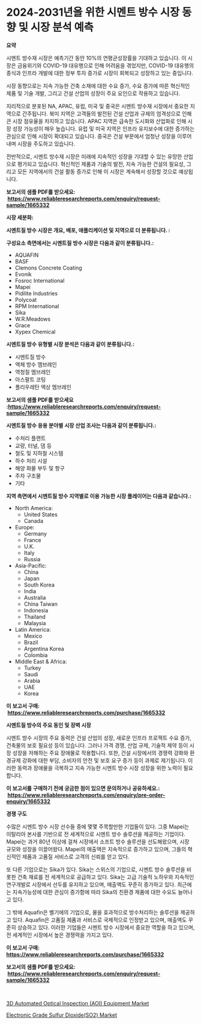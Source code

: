 <p><h1>2024-2031년을 위한 시멘트 방수 시장 동향 및 시장 분석 예측</h1></p><p><strong>요약</strong></p>
<p><p>시멘트 방수재 시장은 예측기간 동안 10%의 연평균성장률을 기대하고 있습니다. 이 시장은 금융위기와 COVID-19 대유행으로 인해 어려움을 겪었지만, COVID-19 대유행의 종식과 인프라 개발에 대한 정부 투자 증가로 시장이 회복되고 성장하고 있는 중입니다.</p><p>시장 동향으로는 지속 가능한 건축 소재에 대한 수요 증가, 수요 증가에 따른 혁신적인 제품 및 기술 개발, 그리고 건설 산업의 성장이 주요 요인으로 작용하고 있습니다.</p><p>지리적으로 분포된 NA, APAC, 유럽, 미국 및 중국은 시멘트 방수재 시장에서 중요한 지역으로 간주됩니다. 북미 지역은 고객들의 발전된 건설 산업과 규제의 엄격성으로 인해 큰 시장 점유율을 차지하고 있습니다. APAC 지역은 급속한 도시화와 산업화로 인해 시장 성장 가능성이 매우 높습니다. 유럽 및 미국 지역은 인프라 유지보수에 대한 증가하는 관심으로 인해 시장이 확대되고 있습니다. 중국은 건설 부문에서 엄청난 성장을 이루어내며 시장을 주도하고 있습니다.</p><p>전반적으로, 시멘트 방수재 시장은 미래에 지속적인 성장을 기대할 수 있는 유망한 산업으로 평가되고 있습니다. 혁신적인 제품과 기술의 발전, 지속 가능한 건설의 필요성, 그리고 모든 지역에서의 건설 활동 증가로 인해 이 시장은 계속해서 성장할 것으로 예상됩니다.</p></p>
<p><strong>보고서의 샘플 PDF를 받으세요: &nbsp;<a href="https://www.reliableresearchreports.com/enquiry/request-sample/1665332">https://www.reliableresearchreports.com/enquiry/request-sample/1665332</a></strong></p>
<p><strong>시장 세분화:</strong></p>
<p><strong> 시멘트질 방수 시장은 개요, 배포, 애플리케이션 및 지역으로 더 분류됩니다. :</strong></p>
<p><strong>구성요소 측면에서는 시멘트질 방수 시장은 다음과 같이 분류됩니다.:</strong></p>
<p><ul><li>AQUAFIN</li><li>BASF</li><li>Clemons Concrete Coating</li><li>Evonik</li><li>Fosroc International</li><li>Mapei</li><li>Pidilite Industries</li><li>Polycoat</li><li>RPM International</li><li>Sika</li><li>W.R.Meadows</li><li>Grace</li><li>Xypex Chemical</li></ul></p>
<p><strong> 시멘트질 방수 유형별 시장 분석은 다음과 같이 분류됩니다.:</strong></p>
<p><ul><li>시멘트질 방수</li><li>액체 방수 멤브레인</li><li>역청질 멤브레인</li><li>아스팔트 코팅</li><li>폴리우레탄 액상 멤브레인</li></ul></p>
<p><strong>보고서의 샘플 PDF를 받으세요 :<a href="https://www.reliableresearchreports.com/enquiry/request-sample/1665332">https://www.reliableresearchreports.com/enquiry/request-sample/1665332</a></strong></p>
<p><strong> 시멘트질 방수 응용 분야별 시장 산업 조사는 다음과 같이 분류됩니다.:</strong></p>
<p><ul><li>수처리 플랜트</li><li>교량, 터널, 댐 등</li><li>철도 및 지하철 시스템</li><li>하수 처리 시설</li><li>해양 화물 부두 및 항구</li><li>주차 구조물</li><li>기타</li></ul></p>
<p><strong>지역 측면에서 시멘트질 방수 지역별로 이용 가능한 시장 플레이어는 다음과 같습니다.:</strong></p>
<p><ul>
    <li>
        North America:
        <ul>
            <li>United States</li>
            <li>Canada</li>
        </ul>
    </li>
    <li>
        Europe:
        <ul>
            <li>Germany</li>
            <li>France</li>
            <li>U.K.</li>
            <li>Italy</li>
            <li>Russia</li>
        </ul>
    </li>
    <li>
        Asia-Pacific:
        <ul>
            <li>China</li>
            <li>Japan</li>
            <li>South Korea</li>
            <li>India</li>
            <li>Australia</li>
            <li>China Taiwan</li>
            <li>Indonesia</li>
            <li>Thailand</li>
            <li>Malaysia</li>
        </ul>
    </li>
    <li>
        Latin America:
        <ul>
            <li>Mexico</li>
            <li>Brazil</li>
            <li>Argentina Korea</li>
            <li>Colombia</li>
        </ul>
    </li>
    <li>
        Middle East & Africa:
        <ul>
            <li>Turkey</li>
            <li>Saudi</li>
            <li>Arabia</li>
            <li>UAE</li>
            <li>Korea</li>
        </ul>
    </li>
    </ul></p>
<p><strong>이 보고서 구매: &nbsp;<a href="https://www.reliableresearchreports.com/purchase/1665332">https://www.reliableresearchreports.com/purchase/1665332</a></strong></p>
<p><strong>시멘트질 방수의 주요 동인 및 장벽 시장</strong></p>
<p><p>시멘트 방수 시장의 주요 동력은 건설 산업의 성장, 새로운 인프라 프로젝트 수요 증가, 건축물의 보호 필요성 등이 있습니다. 그러나 가격 경쟁, 산업 규제, 기술적 제약 등이 시장 성장을 저해하는 주요 장애물로 작용합니다. 또한, 건설 시장에서의 경쟁력 강화와 환경규제 강화에 대한 부담, 소비자의 안전 및 보호 요구 증가 등이 과제로 제기됩니다. 이러한 동력과 장애물을 극복하고 지속 가능한 시멘트 방수 시장 성장을 위한 노력이 필요합니다.</p></p>
<p><strong>이 보고서를 구매하기 전에 궁금한 점이 있으면 문의하거나 공유하세요.: &nbsp;<a href="https://www.reliableresearchreports.com/enquiry/pre-order-enquiry/1665332">https://www.reliableresearchreports.com/enquiry/pre-order-enquiry/1665332</a></strong></p>
<p><strong>경쟁 구도</strong></p>
<p><p>수많은 시멘트 방수 시장 선수들 중에 몇몇 주목할만한 기업들이 있다. 그중 Mapei는 이탈리아 본사를 기반으로 전 세계적으로 시멘트 방수 솔루션을 제공하는 기업이다. Mapei는 과거 80년 이상에 걸쳐 시장에서 소프트 방수 솔루션을 선도해왔으며, 시장 규모와 성장을 이끌어왔다. Mapei의 매출액은 지속적으로 증가하고 있으며, 그들의 혁신적인 제품과 고품질 서비스로 고객의 신뢰를 얻고 있다.</p><p>또 다른 기업으로는 Sika가 있다. Sika는 스위스의 기업으로, 시멘트 방수 솔루션을 비롯한 건축 재료를 전 세계적으로 공급하고 있다. Sika는 고급 기술적 노하우와 지속적인 연구개발로 시장에서 선두를 유지하고 있으며, 매출액도 꾸준히 증가하고 있다. 최근에는 지속가능성에 대한 관심이 증가함에 따라 Sika의 친환경 제품에 대한 수요도 늘어나고 있다.</p><p>그 밖에 Aquafin은 벨기에의 기업으로, 물을 효과적으로 방수처리하는 솔루션을 제공하고 있다. Aquafin은 고품질 제품과 서비스로 국제적으로 인정받고 있으며, 매출액도 꾸준히 상승하고 있다. 이러한 기업들은 시멘트 방수 시장에서 중요한 역할을 하고 있으며, 전 세계적인 시장에서 높은 경쟁력을 가지고 있다.</p></p>
<p><strong>이 보고서 구매: &nbsp; <a href="https://www.reliableresearchreports.com/purchase/1665332">https://www.reliableresearchreports.com/purchase/1665332</a></strong></p>
<p><strong>보고서의 샘플 PDF를 받으세요: &nbsp;<a href="https://www.reliableresearchreports.com/enquiry/request-sample/1665332">https://www.reliableresearchreports.com/enquiry/request-sample/1665332</a></strong><strong></strong></p>
<p>&nbsp;</p>
<p><p><a href="https://github.com/nancykennedykellievqfqt2/Market-Research-Report-List-1/blob/main/3d-automated-optical-inspection-aoi-equipment-market.md">3D Automated Optical Inspection (AOI) Equipment Market</a></p><p><a href="https://github.com/seekum/Market-Research-Report-List-2/blob/main/electronic-grade-sulfur-dioxideso2-market.md">Electronic Grade Sulfur Dioxide(SO2) Market</a></p></p>